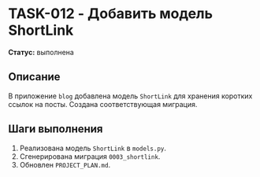# TASK-012 - Добавить модель ShortLink

**Статус:** выполнена

## Описание

В приложение `blog` добавлена модель `ShortLink` для хранения коротких ссылок на посты. Создана соответствующая миграция.

## Шаги выполнения

1. Реализована модель `ShortLink` в `models.py`.
2. Сгенерирована миграция `0003_shortlink`.
3. Обновлен `PROJECT_PLAN.md`.

